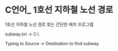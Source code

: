 # C언어_ 1호선 지하철 노선 경로
1호선 지하철 노선 경로 찾는 간단한 배치 프로그램

subway.txt -> C:\

Typing to Source -> Destination to find subway
